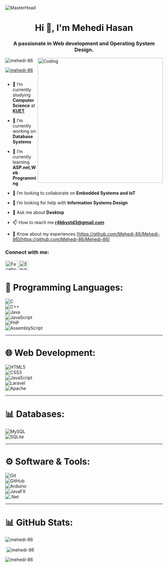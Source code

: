 ![MasterHead](https://mir-s3-cdn-cf.behance.net/project_modules/fs/54b6c068097599.5b50bca476b9b.gif)
<h1 align="center">Hi 👋, I'm Mehedi Hasan</h1>
<h3 align="center">A passionate in Web development and Operating System Design.</h3>
<img align="right" alt="Coding" width="400" src="https://cdn.dribbble.com/users/1162077/screenshots/3848914/programmer.gif">

<p align="left"> <img src="https://komarev.com/ghpvc/?username=mehedi-86&label=Profile%20views&color=0e75b6&style=flat" alt="mehedi-86" /> </p>

<p align="left"> <a href="https://github.com/ryo-ma/github-profile-trophy"><img src="https://github-profile-trophy.vercel.app/?username=mehedi-86" alt="mehedi-86" /></a> </p>

<p align="left"> <a href="https://twitter.com/" target="blank"><img src="https://img.shields.io/twitter/follow/?logo=twitter&style=for-the-badge" alt="" /></a> </p>

- 🏫 I’m currently studying **Computer Science** at [**KUET**](https://www.kuet.ac.bd/)

- 🔭 I’m currently working on **Database Systems**

- 🌱 I’m currently learning **ASP.net,Web Programming**

- 👯 I’m looking to collaborate on **Embedded Systems and IoT**

- 🤝 I’m looking for help with **Information Systems Design**

- 💬 Ask me about **Desktop**

- 📫 How to reach me **r4bbystd3@gmail.com**

- 📄 Know about my experiences [https://github.com/Mehedi-86/Mehedi-86](https://github.com/Mehedi-86/Mehedi-86)

<h3 align="left">Connect with me:</h3>
<p align="left">
    <a href="https://www.facebook.com/share/1A9zUqBkVa/" target="_blank">
        <img align="center" src="https://raw.githubusercontent.com/rahuldkjain/github-profile-readme-generator/master/src/images/icons/Social/facebook.svg" 
        alt="Facebook" height="30" width="40" />
    </a>
    <a href="mailto:rabby2107086@stud.kuet.ac.bd">
        <img align="center" src="https://img.shields.io/badge/Email-D14836?logo=gmail&logoColor=white" 
        alt="Email Me" height="30" style="vertical-align: middle;" />
    </a>
</p>


# 🚀 Programming Languages:
![C](https://img.shields.io/badge/c-%2300599C.svg?style=for-the-badge&logo=c&logoColor=white)  
![C++](https://img.shields.io/badge/c++-%2300599C.svg?style=for-the-badge&logo=c%2B%2B&logoColor=white)  
![Java](https://img.shields.io/badge/java-%23ED8B00.svg?style=for-the-badge&logo=openjdk&logoColor=white)  
![JavaScript](https://img.shields.io/badge/javascript-%23323330.svg?style=for-the-badge&logo=javascript&logoColor=%23F7DF1E)  
![PHP](https://img.shields.io/badge/php-%23777BB4.svg?style=for-the-badge&logo=php&logoColor=white)  
![AssemblyScript](https://img.shields.io/badge/assembly%20script-%23000000.svg?style=for-the-badge&logo=assemblyscript&logoColor=white)  

---

# 🌐 Web Development:
![HTML5](https://img.shields.io/badge/html5-%23E34F26.svg?style=for-the-badge&logo=html5&logoColor=white)  
![CSS3](https://img.shields.io/badge/css3-%231572B6.svg?style=for-the-badge&logo=css3&logoColor=white)  
![JavaScript](https://img.shields.io/badge/javascript-%23323330.svg?style=for-the-badge&logo=javascript&logoColor=%23F7DF1E)  
![Laravel](https://img.shields.io/badge/laravel-%23FF2D20.svg?style=for-the-badge&logo=laravel&logoColor=white)  
![Apache](https://img.shields.io/badge/apache-%23D42029.svg?style=for-the-badge&logo=apache&logoColor=white)  

---

# 📊 Databases:
![MySQL](https://img.shields.io/badge/mysql-4479A1.svg?style=for-the-badge&logo=mysql&logoColor=white)  
![SQLite](https://img.shields.io/badge/sqlite-%2307405e.svg?style=for-the-badge&logo=sqlite&logoColor=white)  

---

# ⚙️ Software & Tools:
![Git](https://img.shields.io/badge/git-%23F05033.svg?style=for-the-badge&logo=git&logoColor=white)  
![GitHub](https://img.shields.io/badge/github-%23121011.svg?style=for-the-badge&logo=github&logoColor=white)  
![Arduino](https://img.shields.io/badge/-Arduino-00979D?style=for-the-badge&logo=Arduino&logoColor=white)  
![JavaFX](https://img.shields.io/badge/javafx-%23FF0000.svg?style=for-the-badge&logo=javafx&logoColor=white)  
![.Net](https://img.shields.io/badge/.NET-5C2D91?style=for-the-badge&logo=.net&logoColor=white)  

---

# 📊 GitHub Stats:
<p align="left">
  <img align="center" src="https://github-readme-stats.vercel.app/api/top-langs?username=mehedi-86&show_icons=true&locale=en&layout=compact" alt="mehedi-86" />
</p>

<p>&nbsp;<img align="center" src="https://github-readme-stats.vercel.app/api?username=mehedi-86&show_icons=true&locale=en" alt="mehedi-86" /></p>

<p><img align="center" src="https://github-readme-streak-stats.herokuapp.com/?user=mehedi-86&" alt="mehedi-86" /></p>
